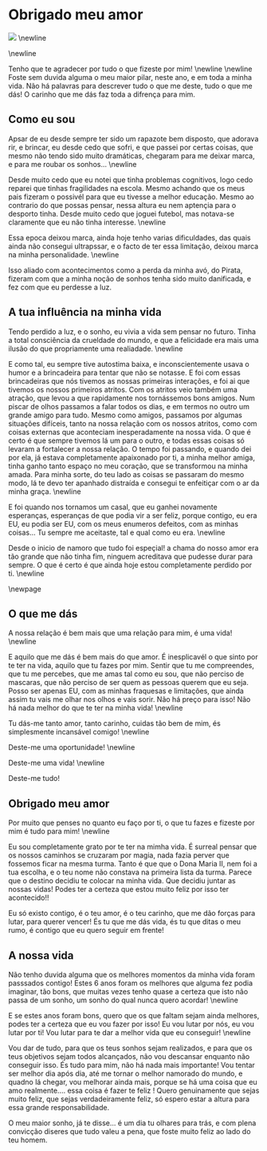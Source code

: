 # Obrigado meu amor
![](foto.jpg)
\newline

\newline

Tenho que te agradecer por tudo o que fizeste por mim!
\newline
\newline
Foste sem duvida alguma o meu maior pilar, neste ano, e em toda a minha vida.
Não há palavras para descrever tudo o que me deste, tudo o que me dás!
O carinho que me dás faz toda a difrença para mim.


## Como eu sou
Apsar de eu desde sempre ter sido um rapazote bem disposto, que adorava rir, e brincar,
eu desde cedo que sofri, e que passei por certas coisas, que mesmo não tendo sido muito
dramáticas, chegaram para me deixar marca, e para me roubar os sonhos...
\newline

Desde muito cedo que eu notei que tinha problemas cognitivos, logo cedo reparei que tinhas
fragilidades na escola. Mesmo achando que os meus pais fizeram o possivél para que eu tivesse
a melhor educação. Mesmo ao contrario do que possas pensar, nessa altura eu nem aptençia para
o desporto tinha. Desde muito cedo que joguei futebol, mas notava-se claramente que eu não 
tinha interesse.
\newline

Essa epoca deixou marca, ainda hoje tenho varias dificuldades, das quais ainda não consegui ultrapssar,
e o facto de ter essa limitação, deixou marca na minha personalidade.
\newline

Isso aliado com acontecimentos como a perda da minha avó, do Pirata, fizeram com que a minha noção de
sonhos tenha sido muito danificada, e fez com que eu perdesse a luz.

## A tua influência na minha vida
Tendo perdido a luz, e o sonho, eu vivia a vida sem pensar no futuro. Tinha a total consciência da 
crueldade do mundo, e que a felicidade era mais uma ilusão do que propriamente uma realiadade.
\newline

E como tal, eu sempre tive autostima baixa, e inconscientemente usava o humor e a brincadeira para
tentar que não se notasse. E foi com essas brincadeiras que nós tivemos as nossas primeiras interações,
e foi ai que tivemos os nossos primeiros atritos.
Com os atritos veio também uma atração, que levou a que rapidamente nos tornássemos bons amigos. Num piscar
de olhos passamos a falar todos os dias, e em termos no outro um grande amigo para tudo.
Mesmo como amigos, passamos por algumas situações difíceis, tanto na nossa relação com os nossos atritos,
como com coisas externas que aconteciam inesperadamente na nossa vida.
O que é certo é que sempre tivemos lá um para o outro, e todas essas coisas só levaram a fortalecer a nossa
relação.
O tempo foi passando, e quando dei por ela, já estava completamente apaixonado por ti, a minha melhor amiga,
tinha ganho tanto espaço no meu coração, que se transformou na minha amada.
Para minha sorte, do teu lado as coisas se passaram do mesmo modo, lá te devo ter apanhado distraída e 
consegui te enfeitiçar com o ar da minha graça.
\newline

E foi quando nos tornamos um casal, que eu ganhei novamente esperanças, esperanças de que podia vir a ser feliz,
porque contigo, eu era EU, eu podia ser EU, com os meus enumeros defeitos, com as minhas coisas...
Tu sempre me aceitaste, tal e qual como eu era.
\newline

Desde o inicio de namoro que tudo foi espeçial! a chama do nosso amor era tão grande que não tinha fim,
ninguem acreditava que pudesse durar para sempre.
O que é certo é que ainda hoje estou completamente perdido por ti.
\newline

\newpage

## O que me dás
A nossa relação é bem mais que uma relação para mim, é uma vida!
\newline

E aquilo que me dás é bem mais do que amor. É inesplicavél o que sinto por te ter na vida, aquilo que
tu fazes por mim. Sentir que tu me compreendes, que tu me percebes, que me amas tal como eu sou, que não
perciso de mascaras, que não perciso de ser quem as pessoas querem que eu seja. Posso ser apenas EU,
com as minhas fraquesas e limitações, que ainda assim tu vais me olhar nos olhos e vais sorir.
Não há preço para isso! Não há nada melhor do que te ter na minha vida!
\newline

Tu dás-me tanto amor, tanto carinho, cuidas tão bem de mim, és simplesmente incansável comigo!
\newline

Deste-me uma oportunidade!
\newline

Deste-me uma vida!
\newline

Deste-me tudo!

## Obrigado meu amor
Por muito que penses no quanto eu faço por ti, o que tu fazes e fizeste por mim é tudo para mim!
\newline

Eu sou completamente grato por te ter na mimha vida. É surreal pensar que os nossos caminhos se cruzaram
por magia, nada fazia perver que fossemos ficar na mesma turma. Tanto é que que o Dona Maria II, nem foi 
a tua escolha, e o teu nome não constava na primeira lista da turma.
Parece que o destino decidiu te colocar na minha vida. Que decidiu juntar as nossas vidas!
Podes ter a certeza que estou muito feliz por isso ter acontecido!!

Eu só existo contigo, é o teu amor, é o teu carinho, que me dão forças para lutar, para querer vencer!
És tu que me dás vida, és tu que ditas o meu rumo, é contigo que eu quero seguir em frente!

## A nossa vida
Não tenho duvida alguma que os melhores momentos da minha vida foram passsados contigo!
Estes 6 anos foram os melhores que alguma fez podia imaginar, tão bons, que muitas vezes tenho quase a 
certeza que isto não passa de um sonho, um sonho do qual nunca quero acordar!
\newline

E se estes anos foram bons, quero que os que faltam sejam ainda melhores, podes ter a certeza que eu vou
fazer por isso! Eu vou lutar por nós, eu vou lutar por ti! Vou lutar para te dar a melhor vida que eu
conseguir! 
\newline

Vou dar de tudo, para que os teus sonhos sejam realizados, e para que os teus objetivos sejam todos 
alcançados, não vou descansar enquanto não conseguir isso.
És tudo para mim, não há nada mais importante! Vou tentar ser melhor dia após dia, até me tornar o 
melhor namorado do mundo, e quadno lá chegar, vou melhorar ainda mais, porque se há uma coisa que eu
amo realmente.... essa coisa é fazer te feliz !
Quero genuinamente que sejas muito feliz, que sejas verdadeiramente feliz, só espero estar a altura para
essa grande responsabilidade.

O meu maior sonho, já te disse... é um dia tu olhares para trás, e com plena convicção diseres que tudo valeu 
a pena, que foste muito feliz ao lado do teu homem.
